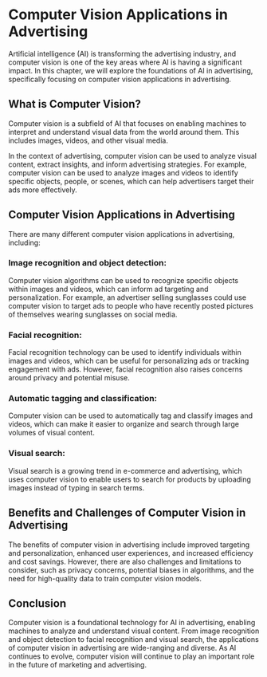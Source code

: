 Computer Vision Applications in Advertising
========================================================================================

Artificial intelligence (AI) is transforming the advertising industry, and computer vision is one of the key areas where AI is having a significant impact. In this chapter, we will explore the foundations of AI in advertising, specifically focusing on computer vision applications in advertising.

What is Computer Vision?
------------------------

Computer vision is a subfield of AI that focuses on enabling machines to interpret and understand visual data from the world around them. This includes images, videos, and other visual media.

In the context of advertising, computer vision can be used to analyze visual content, extract insights, and inform advertising strategies. For example, computer vision can be used to analyze images and videos to identify specific objects, people, or scenes, which can help advertisers target their ads more effectively.

Computer Vision Applications in Advertising
-------------------------------------------

There are many different computer vision applications in advertising, including:

### Image recognition and object detection:

Computer vision algorithms can be used to recognize specific objects within images and videos, which can inform ad targeting and personalization. For example, an advertiser selling sunglasses could use computer vision to target ads to people who have recently posted pictures of themselves wearing sunglasses on social media.

### Facial recognition:

Facial recognition technology can be used to identify individuals within images and videos, which can be useful for personalizing ads or tracking engagement with ads. However, facial recognition also raises concerns around privacy and potential misuse.

### Automatic tagging and classification:

Computer vision can be used to automatically tag and classify images and videos, which can make it easier to organize and search through large volumes of visual content.

### Visual search:

Visual search is a growing trend in e-commerce and advertising, which uses computer vision to enable users to search for products by uploading images instead of typing in search terms.

Benefits and Challenges of Computer Vision in Advertising
---------------------------------------------------------

The benefits of computer vision in advertising include improved targeting and personalization, enhanced user experiences, and increased efficiency and cost savings. However, there are also challenges and limitations to consider, such as privacy concerns, potential biases in algorithms, and the need for high-quality data to train computer vision models.

Conclusion
----------

Computer vision is a foundational technology for AI in advertising, enabling machines to analyze and understand visual content. From image recognition and object detection to facial recognition and visual search, the applications of computer vision in advertising are wide-ranging and diverse. As AI continues to evolve, computer vision will continue to play an important role in the future of marketing and advertising.
